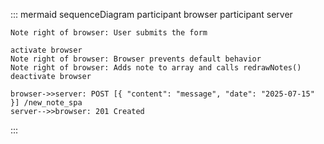 ::: mermaid
sequenceDiagram
    participant browser
    participant server

    Note right of browser: User submits the form

    activate browser
    Note right of browser: Browser prevents default behavior
    Note right of browser: Adds note to array and calls redrawNotes()
    deactivate browser

    browser->>server: POST [{ "content": "message", "date": "2025-07-15" }] /new_note_spa
    server-->>browser: 201 Created
:::